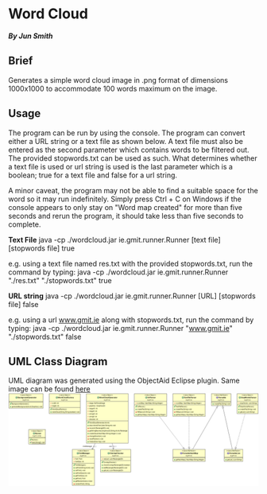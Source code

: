 # Word Cloud
***By Jun Smith***

## Brief
Generates a simple word cloud image in .png format of dimensions 1000x1000 to accommodate 100 words maximum on the image.

## Usage
The program can be run by using the console. The program can convert either a URL string or a text file as shown below. A text file must also be entered as the second parameter which contains words to be filtered out. The provided stopwords.txt can be used as such. What determines whether a text file is used or url string is used is the last parameter which is a boolean; true for a text file and false for a url string.

A minor caveat, the program may not be able to find a suitable space for the word so it may run indefinitely. Simply press Ctrl + C on Windows if the console appears to only stay on "Word map created" for more than five seconds and rerun the program, it should take less than five seconds to complete.

**Text File**
java -cp ./wordcloud.jar ie.gmit.runner.Runner [text file] [stopwords file] true

e.g. using a text file named res.txt with the provided stopwords.txt, run the command by typing:
  java -cp ./wordcloud.jar ie.gmit.runner.Runner "./res.txt" "./stopwords.txt" true

**URL string**
java -cp ./wordcloud.jar ie.gmit.runner.Runner [URL] [stopwords file] false

e.g. using a url www.gmit.ie along with stopwords.txt, run the command by typing:
  java -cp ./wordcloud.jar ie.gmit.runner.Runner "www.gmit.ie" "./stopwords.txt" false
  
## UML Class Diagram
UML diagram was generated using the ObjectAid Eclipse plugin. Same image can be found [here](https://github.com/JunSmith/Word-Cloud/blob/master/src/ie/gmit/uml/ClassDiagram.png)
![alt text](https://raw.githubusercontent.com/JunSmith/Word-Cloud/master/src/ie/gmit/uml/ClassDiagram.png "UML diagram")
